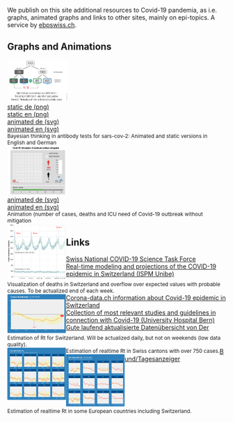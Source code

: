 <html lang="en">
<head>
  <meta charset="utf-8">
  
  <title>Covid-19</title>
  <meta name="description" content="Resources">
  <meta name="author" content="Markus Schenker, Phi Network">
 
</head>

<body>
  <p>We publish on this site additional resources to Covid-19 pandemia, as i.e. graphs, animated graphs and links to other sites, mainly on epi-topics. A service by <a href="https://www.ebpswiss.ch">ebpswiss.ch</a>.</p>
  <h2>Graphs and Animations</h2>
	<div id="cont1" class="graph">
    	<div><a href="images/aks_en.png" class="imglink"><img src="images/aks_en.png" width="140"></a></div>
	<div style="float:left"><a href="images/aks_de.png" target="_blank">static de (png)</a><br/><a href="images/aks_en.png" target="_blank">static en (png)</a><br/><a href="images/aksanim_de.svg" target="_blank">animated de (svg)</a><br/><a href="images/aksanim_en.svg" target="_blank">animated en (svg)</a></div>
    	<div style="font-size:0.85em;clear:both">Bayesian thinking in antibody tests for sars-cov-2: Animated and static versions in English and German</div>
	</div>
<div id="cont2" class="graph">
    	<div><a href="images/covid19outbreak_en.svg" class="imglink"><img src="images/covidsim_small.png" width="140"></a></div>
	<div style="float:left"><a href="images/covid19outbreak_de.svg" target="_blank">animated de (svg)</a><br/><a href="images/covid19outbreak_en.svg" target="_blank">animated en (svg)</a></div>
    	<div style="font-size:0.85em;clear:both">Animation (number of cases, deaths and ICU need of Covid-19 outbreak without mitigation </div>
	</div>

<div id="cont3" class="graph">
    	<div style="float:left;"><a href="todesfaelle1520.html"><img src="images/todesfaelle1520.png" width="135"></a></div>
  	<div style="float:left;font-size:0.85em;">Visualization of deaths in Switzerland and overflow over expected values with probable causes. To be actualized end of each week.</div>
	</div>
<div id="cont4" class="graph">
    	<div style="float:left;"><a href="estimrtch.html"><img src="images/rtch0205.svg" width="135"></a></div>
  	<div style="float:left;font-size:0.85em;">Estimation of Rt for Switzerland. Will be actualized daily, but not on weekends (low data quality).</div>
	</div>
<div id="cont5" class="graph">
    	<div style="float:left;"><a href="estimrt.html"><img src="images/estimate_200428.svg" width="135"></a></div>
  	<div style="float:left;font-size:0.85em;">Estimation of realtime Rt in Swiss cantons with over 750 cases.</div>
	</div>
	
<div id="cont6" class="graph">
    	<div style="float:left;"><a href="estimrtcountries.html"><img src="images/rteu_0505.svg" width="135"></a></div>
  	<div style="float:left;font-size:0.85em;">Estimation of realtime Rt in some European countries including Switzerland.</div>
	</div>

  <h2>Links</h2>
  <div><a href="https://ncs-tf.ch/de/" target="_blank">Swiss National COVID-19 Science Task Force</div>
  <div><a href="https://ispmbern.github.io/covid-19/swiss-epidemic-model/" target="_blank">Real-time modeling and projections of the COVID-19 epidemic in Switzerland (ISPM Unibe)</a></div>
    <div><a href="https://www.corona-data.ch/" target="_blank">Corona-data.ch information about Covid-19 epidemic in Switzerland</a></div>
	<div><a href="https://www.update-covid.ch/en/" target="_blank">Collection of most relevant studies and guidelines in connection with Covid-19 (University Hospital Bern)</a></div>
	<div><a href="https://interaktiv.derbund.ch/2020/covid-19-ausbruch-im-vergleich/" target="_blank">Gute laufend aktualisierte Datenübersicht von Der Bund/Tagesanzeiger</a></div>
